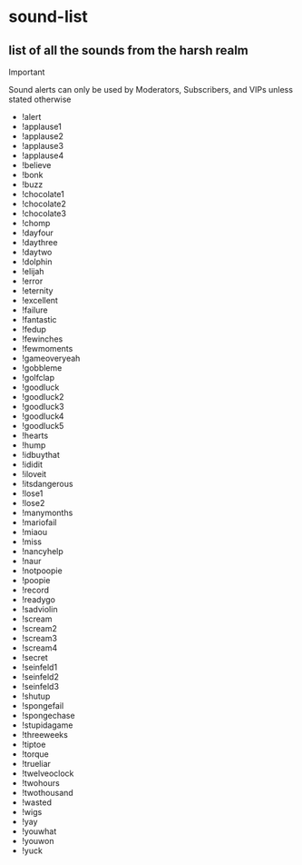 # sound-list
## list of all the sounds from the harsh realm
> [!IMPORTANT]
> Sound alerts can only be used by Moderators, Subscribers, and VIPs unless stated otherwise
- !alert
- !applause1
- !applause2
- !applause3
- !applause4
- !believe
- !bonk
- !buzz
- !chocolate1
- !chocolate2
- !chocolate3
- !chomp
- !dayfour
- !daythree
- !daytwo
- !dolphin
- !elijah
- !error
- !eternity
- !excellent
- !failure
- !fantastic
- !fedup
- !fewinches
- !fewmoments
- !gameoveryeah
- !gobbleme
- !golfclap
- !goodluck
- !goodluck2
- !goodluck3
- !goodluck4
- !goodluck5
- !hearts
- !hump
- !idbuythat
- !ididit
- !iloveit
- !itsdangerous
- !lose1
- !lose2
- !manymonths
- !mariofail
- !miaou
- !miss
- !nancyhelp
- !naur
- !notpoopie
- !poopie
- !record
- !readygo
- !sadviolin
- !scream
- !scream2
- !scream3
- !scream4
- !secret
- !seinfeld1
- !seinfeld2
- !seinfeld3
- !shutup
- !spongefail
- !spongechase
- !stupidagame
- !threeweeks
- !tiptoe
- !torque
- !trueliar
- !twelveoclock
- !twohours
- !twothousand
- !wasted
- !wigs
- !yay
- !youwhat
- !youwon
- !yuck
